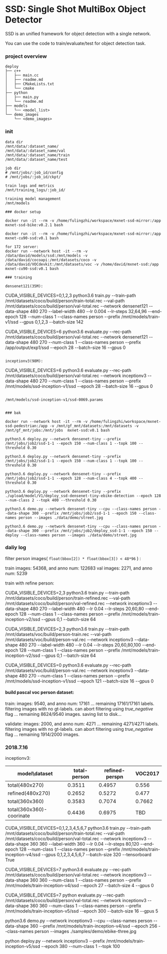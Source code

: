 # SSD: Single Shot MultiBox Object Detector

SSD is an unified framework for object detection with a single network.

You can use the code to train/evaluate/test for object detection task.

### project overview

```
deploy
├── c++
│   ├── main.cc
│   ├── readme.md
│   ├── CMakeLists.txt
│   └── cmake
├── python
│   ├── main.py
│   └── readme.md
├── models
│   └── <model_list>
└── demo_images
    └── <demo_images>
```

### init

```
data dir
/mnt/data/:dataset_name/
/mnt/data/:dataset_name/val
/mnt/data/:dataset_name/train
/mnt/data/:dataset_name/test

job dir
# /mnt/jobs/:job_id/config
# /mnt/jobs/:job_id/ckpt/

train logs and metrics
/mnt/training_logs/:job_id/

training model management
/mnt/models

### docker setup

docker run -it --rm -v /home/fulingzhi/workspace/mxnet-ssd-mirror:/app mxnet-ssd-bike:v0.2.1 bash

docker run -it --rm -v /home/fulingzhi/workspace/mxnet-ssd-mirror:/app mxnet-cu90-ssd:v0.1 bash

for 172 server:
docker run --network host -it --rm -v /data/david/models/ssd:/mnt/models -v /data/david/cocoapi:/mnt/datasets/coco -v /data/david/VOCdevkit:/mnt/datasets/voc -v /home/david/mxnet-ssd:/app mxnet-cu90-ssd:v0.1 bash

### training

densenet121(35M):
```
CUDA_VISIBLE_DEVICES=0,1,2,3 python3.6 train.py --train-path /mnt/datasets/coco/build/person/train-total.rec --val-path /mnt/datasets/coco/build/person/val-total.rec --network densenet121 --data-shape 480 270 --label-width 480 --lr 0.004 --lr-steps 32,64,96  --end-epoch 128 --num-class 1 --class-names person --prefix /mnt/models/train-v1/ssd --gpus 0,1,2,3 --batch-size 142

CUDA_VISIBLE_DEVICES=6 python3.6 evaluate.py --rec-path /mnt/datasets/coco/build/person/val-total.rec --network densenet121 --data-shape 480 270 --num-class 1 --class-names person --prefix /app/output/exp1/ssd --epoch 28 --batch-size 16 --gpus 0
```

inceptionv3(98M):

```
CUDA_VISIBLE_DEVICES=6 python3.6 evaluate.py --rec-path /mnt/datasets/coco/build/person/val-total.rec --network inceptionv3 --data-shape 480 270 --num-class 1 --class-names person --prefix /mnt/models/ssd-inception-v1/ssd --epoch 28 --batch-size 16 --gpus 0
```

/mnt/models/ssd-inception-v1/ssd-0069.params


### bak

docker run --network host -it --rm -v /home/fulingzhi/workspace/mxnet-ssd-pedestrian:/app -v /mnt/gf_mnt/datasets:/mnt/datasets -v /mnt/gf_mnt/jobs:/mnt/jobs  mxnet-ssd:v0.1 bash

python3.6 deploy.py --network densenet-tiny --prefix /mnt/jobs/job2/ssd-1-1 --epoch 150 --num-class 1 --topk 100 --threshold 0.30

python3.6 deploy.py --network densenet-tiny --prefix /mnt/jobs/job2/ssd-1-1 --epoch 150 --num-class 1 --topk 100 --threshold 0.30

python3.6 deploy.py --network densenet-tiny --prefix /mnt/jobs/job2/ssd-1-1 --epoch 128 --num-class 4 --topk 400 --threshold 0.30

python3.6 deploy.py --network densenet-tiny --prefix ./upload/model/V1/deploy_ssd-densenet-tiny-ebike-detection --epoch 128  --num-class 2 --topk 400 --threshold 0.30

python3.6 demo.py --network densenet-tiny --cpu --class-names person --data-shape 300 --prefix /mnt/jobs/job2/ssd-1-1 --epoch 150 --class-names person --images ./data/demo/street.jpg

python3.6 demo.py --network densenet-tiny --cpu --class-names person --data-shape 300 --prefix /mnt/jobs/job2/deploy_ssd-1-1 --epoch 150 --deploy --class-names person --images ./data/demo/street.jpg
```

### daliy log


filter person images( `float(bbox[2]) * float(bbox[3]) < 48*96` ) :

train images: 54368, and anno num: 122683
val images: 2271, and anno num: 5239


train with refine person:

CUDA_VISIBLE_DEVICES=2,3 python3.6 train.py --train-path /mnt/datasets/coco/build/person/train-refined.rec --val-path /mnt/datasets/coco/build/person/val-refined.rec --network inceptionv3 --data-shape 480 270 --label-width 480 --lr 0.04 --lr-steps 20,60,80 --end-epoch 128 --num-class 1 --class-names person --prefix /mnt/models/train-inception-v2/ssd --gpus 0,1 --batch-size 64

CUDA_VISIBLE_DEVICES=2,3 python3.6 train.py --train-path /mnt/datasets/voc/build/person-train.rec --val-path /mnt/datasets/voc/build/person-val.rec --network inceptionv3 --data-shape 480 270 --label-width 480 --lr 0.04 --lr-steps 20,60,80,100 --end-epoch 128 --num-class 1 --class-names person --prefix /mnt/models/train-inception-v2/ssd --gpus 0,1 --batch-size 64


CUDA_VISIBLE_DEVICES=0 python3.6 evaluate.py --rec-path /mnt/datasets/voc/build/person-val.rec --network inceptionv3 --data-shape 480 270 --num-class 1 --class-names person --prefix /mnt/models/ssd-inception-v1/ssd --epoch 121 --batch-size 16 --gpus 0


#### build pascal voc person dataset:

train:
images: 9540, and anno num: 17161
... remaining 17161/17161 labels.
filtering images with no gt-labels. can abort filtering using *true_negative* flag
... remaining 8624/9540 images.
saving list to disk...

validate:
images: 2000, and anno num: 4271
... remaining 4271/4271 labels.
filtering images with no gt-labels. can abort filtering using *true_negative* flag
... remaining 1914/2000 images.

### 2018.7.16

inceptionv3:

|model\dataset|total-person|refined-perspn|VOC2017|
|------------|------------|--------------|-------|
|total(480x270)|0.3511|0.4957|0.556|
|refined(480x270)|0.2652|0.5272|0.477|
|total(360x360)|0.3583|0.7074|0.7662|
|total(360x360)-coorinate|0.4436|0.6975|TBD|


CUDA_VISIBLE_DEVICES=0,1,2,3,4,5,6,7 python3.6 train.py --train-path /mnt/datasets/coco/build/person/train-total.rec --val-path /mnt/datasets/coco/build/person/val-total.rec --network inceptionv3 --data-shape 360 360 --label-width 360 --lr 0.04 --lr-steps 80,120 --end-epoch 128 --num-class 1 --class-names person --prefix /mnt/models/train-inception-v4/ssd --gpus 0,1,2,3,4,5,6,7 --batch-size 320 --tensorboard True

CUDA_VISIBLE_DEVICES=7 python3.6 evaluate.py --rec-path /mnt/datasets/coco/build/person/val-total.rec --network inceptionv3 --data-shape 360 360 --num-class 1 --class-names person --prefix /mnt/models/train-inception-v4/ssd --epoch 27 --batch-size 4 --gpus 0

CUDA_VISIBLE_DEVICES=7 python evaluate.py --rec-path /mnt/datasets/coco/build/person/val-total.rec --network inceptionv3 --data-shape 360 360 --num-class 1 --class-names person --prefix /mnt/models/train-inception-v5/ssd --epoch 300 --batch-size 16 --gpus 5

python3.6 demo.py --network inceptionv3 --cpu --class-names person --data-shape 360 --prefix /mnt/models/train-inception-v4/ssd --epoch 256 --class-names person --images ./samples/demo/ebike-three.jpg

python deploy.py --network inceptionv3 --prefix /mnt/models/train-inception-v5/ssd --epoch 380 --num-class 1 --topk 100
